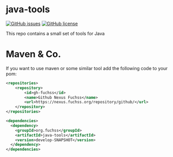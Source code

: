 # java-tools
[![GitHub issues](https://img.shields.io/github/issues/dfuchss/java-tools.svg?style=square)](https://github.com/dfuchss/java-tools/issues)
[![GitHub license](https://img.shields.io/badge/license-MIT-blue.svg?style=square)](https://github.com/dfuchss/java-tools/blob/master/LICENSE.md)

This repo contains a small set of tools for Java

# Maven & Co.
If you want to use maven or some similar tool add the following code to your pom:
```xml
<repositories>
	<repository>
		<id>gh-fuchss</id>
		<name>Github Nexus Fuchss</name>
		<url>https://nexus.fuchss.org/repository/github/</url>
	</repository>
</repositories>

<dependencies>
  <dependency>
    <groupId>org.fuchss</groupId>
    <artifactId>java-tools</artifactId>
    <version>develop-SNAPSHOT</version>
  </dependency>
</dependencies>
```
